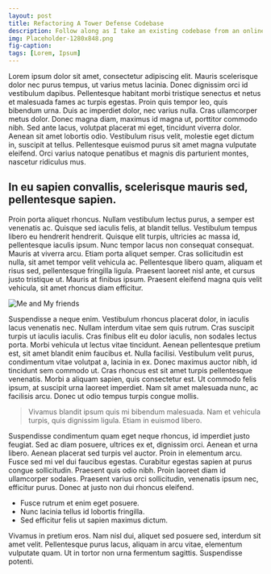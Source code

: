 ```yaml
---
layout: post
title: Refactoring A Tower Defense Codebase
description: Follow along as I take an existing codebase from an online course that I completed back when I first started learning game development.
img: Placeholder-1280x848.png
fig-caption:
tags: [Lorem, Ipsum]
---
```

Lorem ipsum dolor sit amet, consectetur adipiscing elit. Mauris scelerisque dolor nec purus tempus, ut varius metus lacinia. Donec dignissim orci id vestibulum dapibus. Pellentesque habitant morbi tristique senectus et netus et malesuada fames ac turpis egestas. Proin quis tempor leo, quis bibendum urna. Duis ac imperdiet dolor, nec varius nulla. Cras ullamcorper metus dolor. Donec magna diam, maximus id magna ut, porttitor commodo nibh. Sed ante lacus, volutpat placerat mi eget, tincidunt viverra dolor. Aenean sit amet lobortis odio. Vestibulum risus velit, molestie eget dictum in, suscipit at tellus. Pellentesque euismod purus sit amet magna vulputate eleifend. Orci varius natoque penatibus et magnis dis parturient montes, nascetur ridiculus mus.

## In eu sapien convallis, scelerisque mauris sed, pellentesque sapien.
Proin porta aliquet rhoncus. Nullam vestibulum lectus purus, a semper est venenatis ac. Quisque sed iaculis felis, at blandit tellus. Vestibulum tempus libero eu hendrerit hendrerit. Quisque elit turpis, ultricies ac massa id, pellentesque iaculis ipsum. Nunc tempor lacus non consequat consequat. Mauris at viverra arcu. Etiam porta aliquet semper. Cras sollicitudin est nulla, sit amet tempor velit vehicula ac. Pellentesque libero quam, aliquam et risus sed, pellentesque fringilla ligula. Praesent laoreet nisl ante, et cursus justo tristique ut. Mauris at finibus ipsum. Praesent eleifend magna quis velit vehicula, sit amet rhoncus diam efficitur.

![Me and My friends]({{site.baseurl}}/assets/img/Placeholder-1280x848.png)

Suspendisse a neque enim. Vestibulum rhoncus placerat dolor, in iaculis lacus venenatis nec. Nullam interdum vitae sem quis rutrum. Cras suscipit turpis ut iaculis iaculis. Cras finibus elit eu dolor iaculis, non sodales lectus porta. Morbi vehicula ut lectus vitae tincidunt. Aenean pellentesque pretium est, sit amet blandit enim faucibus et. Nulla facilisi. Vestibulum velit purus, condimentum vitae volutpat a, lacinia in ex. Donec maximus auctor nibh, id tincidunt sem commodo ut. Cras rhoncus est sit amet turpis pellentesque venenatis. Morbi a aliquam sapien, quis consectetur est. Ut commodo felis ipsum, at suscipit urna laoreet imperdiet. Nam sit amet malesuada nunc, ac facilisis arcu. Donec ut odio tempus turpis congue mollis.

>Vivamus blandit ipsum quis mi bibendum malesuada. Nam et vehicula turpis, quis dignissim ligula. Etiam in euismod libero. 

Suspendisse condimentum quam eget neque rhoncus, id imperdiet justo feugiat. Sed ac diam posuere, ultrices ex et, dignissim orci. Aenean et urna libero. Aenean placerat sed turpis vel auctor. Proin in elementum arcu. Fusce sed mi vel dui faucibus egestas. Curabitur egestas sapien at purus congue sollicitudin. Praesent quis odio nibh. Proin laoreet diam id ullamcorper sodales. Praesent varius orci sollicitudin, venenatis ipsum nec, efficitur purus. Donec at justo non dui rhoncus eleifend.

* Fusce rutrum et enim eget posuere.
* Nunc lacinia tellus id lobortis fringilla.
* Sed efficitur felis ut sapien maximus dictum.

Vivamus in pretium eros. Nam nisl dui, aliquet sed posuere sed, interdum sit amet velit. Pellentesque purus lacus, aliquam in arcu vitae, elementum vulputate quam. Ut in tortor non urna fermentum sagittis. Suspendisse potenti.